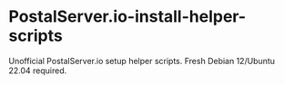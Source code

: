 # PostalServer.io-install-helper-scripts
Unofficial PostalServer.io setup helper scripts. Fresh Debian 12/Ubuntu 22.04 required.
